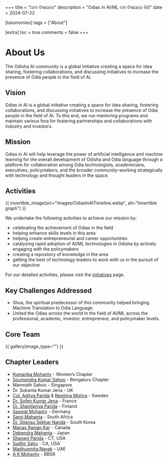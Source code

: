 +++
title = "ଆମ ବିଷୟରେ"
description = "Odias in AI/ML ଦଳ ବିଷୟରେ କିଛି"
date = 2024-07-22

[taxonomies]
tags = ["About"]

[extra]
toc = true
comments = false
+++

# About Us

The Odisha AI community is a global initiative creating a space for idea sharing, fostering collaborations, and discussing initiatives to increase the presence of Odia people in the field of AI.

## Vision

Odias in AI is a global initiative creating a space for idea sharing, fostering collaborations, and discussing initiatives to increase the presence of Odia people in the field of AI. To this end, we run mentoring programs and maintain various fora for fostering partnerships and collaborations with industry and investors.

## Mission

Odias in AI will help leverage the power of artificial intelligence and machine learning for the overall development of Odisha and Odia language through a platform for collaboration among Odia technologists, academicians, executives, policymakers, and the broader community–working strategically with technology and thought leaders in the space.

## Activities

{{ invertible_image(src="images/OdiasInAITimeline.webp", alt="Invertible graph") }}

We undertake the following activities to achieve our mission by:

- celebrating the achievement of Odias in the field
- helping enhance skills levels in this area
- helping create entrepreneurial and career opportunities
- catalyzing rapid adoption of AI/ML technologies in Odisha by actively engaging with the policymakers
- creating a repository of knowledge in the area
- getting the best of technology leaders to work with us in the pursuit of our objective

For our detailed activities, please visit the [initiatives](@/initiatives/_index.md) page.

## Key Challenges Addressed

- Shua, the spiritual predecessor of this community helped bringing Machine Translation to Odia Language.
- United the Odias across the world in the field of AI/ML across the professional, academic, investor, entrepreneur, and policymaker levels.

## Core Team

{{ gallery(image_type="") }}

## Chapter Leaders

- [Kumarika Mohanty](https://www.linkedin.com/in/kumarika-mohanty-09582815) - Women’s Chapter
- [Soumendra Kumar Sahoo](https://www.linkedin.com/in/soumendrak/) - Bengaluru Chapter
- Manmath Sahoo - Singapore
- Dr. Sukanta Kumar Jena - UK
- [Col. Aditya Parida](https://www.linkedin.com/in/ap1950/) & [Neelima Mishra](https://www.linkedin.com/in/neelimamisra/) - Sweden
- [Dr. Sofen Kumar Jena](https://www.linkedin.com/in/sofen/) - France
- [Dr. Shantipriya Parida](https://www.linkedin.com/in/shantipriya-parida-9781a9127/) - Finland
- [Saswat Mohanty](https://www.linkedin.com/in/ersaswatmohanty/) - Germany
- [Saroj Mahanta](https://www.linkedin.com/in/saroj-mahanta-83a37813/) - South Africa
- [Dr. Sitansu Sekhar Nanda](https://www.linkedin.com/in/dr-sitansu-sekhar-nanda-73b62212/) - South Korea
- [Manas Ranjan Kar](https://www.linkedin.com/in/manas-kar/) - Canada
- [Debendra Mahanta](https://www.linkedin.com/in/debendra-mohanta-7445423/) - Japan
- [Shayani Parida](https://www.linkedin.com/in/shayani-parida/) - CT, USA
- [Sudhir Sahu](https://www.linkedin.com/in/susahu/) - CA, USA
- [Madhusmita Nayak](https://www.linkedin.com/in/madhusmita-nayak-75a0a215/) - UAE
- [A K Mohanty](https://www.linkedin.com/in/akmohantytatwa/) - BBSR
